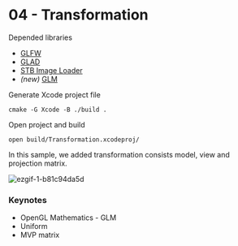 # 04 - Transformation

Depended libraries

* [GLFW](https://github.com/glfw/glfw)
* [GLAD](https://gen.glad.sh)
* [STB Image Loader](https://github.com/nothings/stb)
* _(new)_ [GLM](https://github.com/g-truc/glm)

Generate Xcode project file

```
cmake -G Xcode -B ./build .
```

Open project and build

```
open build/Transformation.xcodeproj/
```

In this sample, we added transformation consists model, view and projection matrix.

![ezgif-1-b81c94da5d](https://user-images.githubusercontent.com/11500792/233768076-69664e4e-221f-41b3-965c-124741f91caa.gif)

### Keynotes

* OpenGL Mathematics - GLM
* Uniform
* MVP matrix
